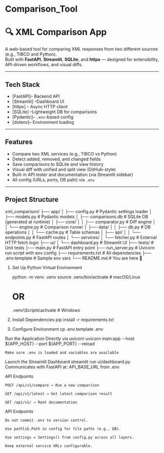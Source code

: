 # Comparison_Tool

# 🔍 XML Comparison App

A web-based tool for comparing XML responses from two different sources (e.g., TIBCO and Python).  
Built with **FastAPI**, **Streamlit**, **SQLite**, and **httpx** — designed for extensibility, API-driven workflows, and visual diffs.

---

##  Tech Stack

- [FastAPI]– Backend API
- [Streamlit] –Dashboard UI
- [httpx] – Async HTTP client
- [SQLite] –Lightweight DB for comparisons
- [Pydantic]– `.env`-based config
- [dotenv]– Environment loading

---

##  Features

-  Compare two XML services (e.g., TIBCO vs Python)
-  Detect added, removed, and changed fields
-  Save comparisons to SQLite and view history
-  Visual diff with unified and split view (GitHub-style)
-  Built-in API tester and documentation (via Streamlit sidebar)
-  All config (URLs, ports, DB path) via `.env`

---

##  Project Structure

xml_comparison/
├── app/
│ ├── config.py # Pydantic settings loader
│ ├── models.py # Pydantic models
│ ├── comparisons.db # SQLite DB (generated at runtime)
│ ├── core/
│ │ ├── comparator.py # Diff engine
│ │ └── engine.py # Comparison runner
│ ├── data/
│ │ ├── db.py # DB operations
│ │ └── cache.py # Table schemas
│ ├── api/
│ │ └── endpoints.py # FastAPI routes
│ └── services/
│ └── fetcher.py # External HTTP fetch logic
├── ui/
│ └── dashboard.py # Streamlit UI
├── tests/ # Unit tests
├── main.py # FastAPI entry point
├── run_server.py # Uvicorn run script with env config
├── requirements.txt # All dependencies
├── .env.template # Sample env vars
└── README.md # You are here 📄

1. Set Up Python Virtual Environment

    python -m venv .venv
    source .venv/bin/activate       # macOS/Linux
    # OR
    .venv\Scripts\activate # Windows

2. Install Dependencies
    pip install -r requirements.txt

3. Configure Environment
    cp .env.template .env

Run the Application
    Directly via uvicorn
        uvicorn main:app --host ${APP_HOST} --port ${APP_PORT} --reload
    
    Make sure .env is loaded and variables are available

Launch the Streamlit Dashboard
    streamlit run ui/dashboard.py
    Communicates with FastAPI at: API_BASE_URL from .env

API Endpoints
    
    POST /api/v1/compare → Run a new comparison

    GET /api/v1/latest → Get latest comparison result

    GET /api/v1/ → Root documentation

API Endpoints
    
    Do not commit .env to version control.

    Use pathlib.Path in config for file paths (e.g., DB).

    Use settings = Settings() from config.py across all layers.

    Keep external service URLs configurable.
